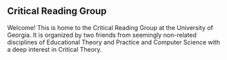 ## Critical Reading Group 
Welcome! This is home to the Critical Reading Group at the University of Georgia. It is organized by two friends from seemingly non-related disciplines of Educational Theory and Practice and Computer Science with a deep interest in Critical Theory.
